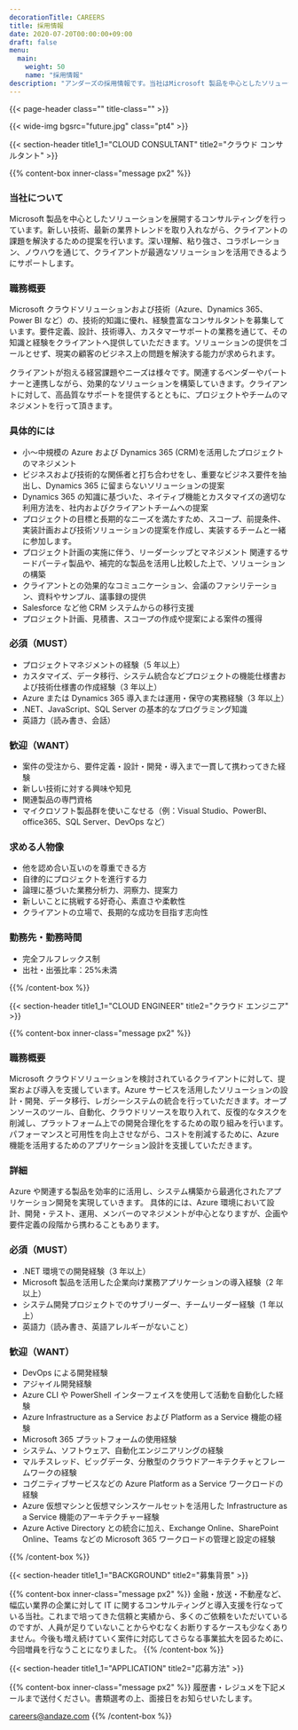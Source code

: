```yaml
---
decorationTitle: CAREERS
title: 採用情報
date: 2020-07-20T00:00:00+09:00
draft: false
menu:
  main:
    weight: 50
    name: "採用情報"
description: "アンダーズの採用情報です。当社はMicrosoft 製品を中心としたソリューションを展開するコンサルティングを行っています。新しい技術、最新の業界トレンドを取り入れながら、クライアントの課題を解決するための提案を行います。"
---
```



{{< page-header class="" title-class="" >}}

{{< wide-img bgsrc="future.jpg" class="pt4" >}}

{{< section-header title1_1="CLOUD CONSULTANT" title2="クラウド コンサルタント" >}}

{{% content-box inner-class="message px2" %}}

### 当社について

Microsoft 製品を中心としたソリューションを展開するコンサルティングを行っています。新しい技術、最新の業界トレンドを取り入れながら、クライアントの課題を解決するための提案を行います。深い理解、粘り強さ、コラボレーション、ノウハウを通じて、クライアントが最適なソリューションを活用できるようにサポートします。

### 職務概要

Microsoft クラウドソリューションおよび技術（Azure、Dynamics 365、Power BI など）の、技術的知識に優れ、経験豊富なコンサルタントを募集しています。要件定義、設計、技術導入、カスタマーサポートの業務を通じて、その知識と経験をクライアントへ提供していただきます。ソリューションの提供をゴールとせず、現実の顧客のビジネス上の問題を解決する能力が求められます。

クライアントが抱える経営課題やニーズは様々です。関連するベンダーやパートナーと連携しながら、効果的なソリューションを構築していきます。クライアントに対して、高品質なサポートを提供するとともに、プロジェクトやチームのマネジメントを行って頂きます。

### 具体的には

- 小～中規模の Azure および Dynamics 365 (CRM)を活用したプロジェクトのマネジメント
- ビジネスおよび技術的な関係者と打ち合わせをし、重要なビジネス要件を抽出し、Dynamics 365 に留まらないソリューションの提案
- Dynamics 365 の知識に基づいた、ネイティブ機能とカスタマイズの適切な利用方法を、社内およびクライアントチームへの提案
- プロジェクトの目標と長期的なニーズを満たすため、スコープ、前提条件、実装計画および技術ソリューションの提案を作成し、実装するチームと一緒に参加します。
- プロジェクト計画の実施に伴う、リーダーシップとマネジメント
  関連するサードパーティ製品や、補完的な製品を活用し比較した上で、ソリューションの構築
- クライアントとの効果的なコミュニケーション、会議のファシリテーション、資料やサンプル、議事録の提供
- Salesforce など他 CRM システムからの移行支援
- プロジェクト計画、見積書、スコープの作成や提案による案件の獲得

### 必須（MUST）

- プロジェクトマネジメントの経験（5 年以上）
- カスタマイズ、データ移行、システム統合などプロジェクトの機能仕様書および技術仕様書の作成経験（3 年以上）
- Azure または Dynamics 365 導入または運用・保守の実務経験（3 年以上）
- .NET、JavaScript、SQL Server の基本的なプログラミング知識
- 英語力（読み書き、会話）

### 歓迎（WANT）

- 案件の受注から、要件定義・設計・開発・導入まで一貫して携わってきた経験
- 新しい技術に対する興味や知見
- 関連製品の専門資格
- マイクロソフト製品群を使いこなせる（例：Visual Studio、PowerBI、office365、SQL Server、DevOps など）

### 求める人物像

- 他を認め合い互いのを尊重できる方
- 自律的にプロジェクトを進行する力
- 論理に基づいた業務分析力、洞察力、提案力
- 新しいことに挑戦する好奇心、素直さや柔軟性
- クライアントの立場で、長期的な成功を目指す志向性

### 勤務先・勤務時間

- 完全フルフレックス制
- 出社・出張比率：25%未満

<!-- li レンダリングバグ回避コメント↑ -->

{{% /content-box %}}

{{< section-header title1_1="CLOUD ENGINEER" title2="クラウド エンジニア" >}}

{{% content-box inner-class="message px2" %}}

### 職務概要

Microsoft クラウドソリューションを検討されているクライアントに対して、提案および導入を支援しています。Azure サービスを活用したソリューションの設計・開発、データ移行、レガシーシステムの統合を行っていただきます。オープンソースのツール、自動化、クラウドリソースを取り入れて、反復的なタスクを削減し、プラットフォーム上での開発合理化をするための取り組みを行います。パフォーマンスと可用性を向上させながら、コストを削減するために、Azure 機能を活用するためのアプリケーション設計を支援していただきます。

### 詳細

Azure や関連する製品を効率的に活用し、システム構築から最適化されたアプリケーション開発を実現していきます。 具体的には、Azure 環境において設計、開発・テスト、運用、メンバーのマネジメントが中心となりますが、企画や要件定義の段階から携わることもあります。

### 必須（MUST）

- .NET 環境での開発経験（3 年以上）
- Microsoft 製品を活用した企業向け業務アプリケーションの導入経験（2 年以上）
- システム開発プロジェクトでのサブリーダー、チームリーダー経験（1 年以上）
- 英語力（読み書き、英語アレルギーがないこと）

### 歓迎（WANT）

- DevOps による開発経験
- アジャイル開発経験
- Azure CLI や PowerShell インターフェイスを使用して活動を自動化した経験
- Azure Infrastructure as a Service および Platform as a Service 機能の経験
- Microsoft 365 プラットフォームの使用経験
- システム、ソフトウェア、自動化エンジニアリングの経験
- マルチスレッド、ビッグデータ、分散型のクラウドアーキテクチャとフレームワークの経験
- コグニティブサービスなどの Azure Platform as a Service ワークロードの経験
- Azure 仮想マシンと仮想マシンスケールセットを活用した Infrastructure as a Service 機能のアーキテクチャー経験
- Azure Active Directory との統合に加え、Exchange Online、SharePoint Online、Teams などの Microsoft 365 ワークロードの管理と設定の経験

<!-- li レンダリングバグ回避コメント↑ -->

{{% /content-box %}}

{{< section-header title1_1="BACKGROUND" title2="募集背景" >}}

{{% content-box inner-class="message px2" %}}
金融・放送・不動産など、幅広い業界の企業に対して IT に関するコンサルティングと導入支援を行なっている当社。これまで培ってきた信頼と実績から、多くのご依頼をいただいているのですが、人員が足りていないことからやむなくお断りするケースも少なくありません。今後も増え続けていく案件に対応してさらなる事業拡大を図るために、今回増員を行なうことになりました。
{{% /content-box %}}

{{< section-header title1_1="APPLICATION" title2="応募方法" >}}

{{% content-box inner-class="message px2" %}}
履歴書・レジュメを下記メールまで送付ください。書類選考の上、面接日をお知らせいたします。

careers@andaze.com
{{% /content-box %}}
